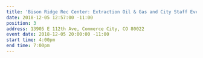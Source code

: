 ```yaml
---
title: 'Bison Ridge Rec Center: Extraction Oil & Gas and City Staff Event'
date: 2018-12-05 12:57:00 -11:00
position: 3
address: 13905 E 112th Ave, Commerce City, CO 80022
event date: 2018-12-05 20:00:00 -11:00
start time: 4:00pm
end time: 7:00pm
---
```


